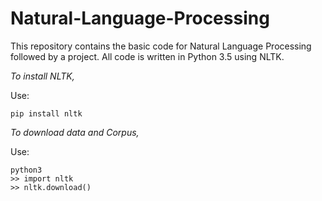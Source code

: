 # Natural-Language-Processing

This repository contains the basic code for Natural Language Processing followed by a project. All code is written in Python 3.5 using NLTK.

*To install NLTK,*

Use:

```
pip install nltk
```


*To download data and Corpus,*

Use:

```
python3
>> import nltk
>> nltk.download()
```

